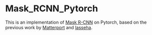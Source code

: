 # Mask_RCNN_Pytorch

This is an implementation of [Mask R-CNN](https://arxiv.org/abs/1703.06870) on Pytorch, based on the previous work by [Matterport](https://github.com/matterport/Mask_RCNN) and [lasseha](https://github.com/multimodallearning/pytorch-mask-rcnn).
